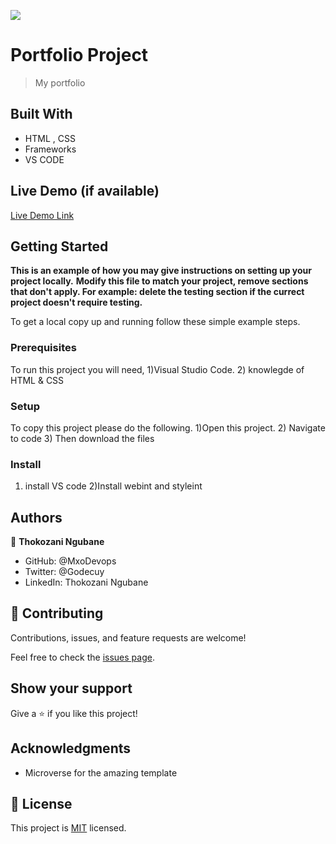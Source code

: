 ![](https://img.shields.io/badge/Microverse-blueviolet)

# Portfolio Project

> My portfolio


## Built With

- HTML , CSS
- Frameworks
- VS CODE

## Live Demo (if available)

[Live Demo Link](https://livedemo.com)


## Getting Started

**This is an example of how you may give instructions on setting up your project locally.**
**Modify this file to match your project, remove sections that don't apply. For example: delete the testing section if the currect project doesn't require testing.**


To get a local copy up and running follow these simple example steps.

### Prerequisites
To run this project you will need, 1)Visual Studio Code. 2) knowlegde of HTML & CSS



### Setup
To copy this project please do the following. 1)Open this project. 2) Navigate to code 3) Then download the files

### Install
1) install VS code
2)Install webint and styleint



## Authors

👤 **Thokozani Ngubane**

- GitHub: @MxoDevops
- Twitter: @Godecuy
- LinkedIn: Thokozani Ngubane


## 🤝 Contributing

Contributions, issues, and feature requests are welcome!

Feel free to check the [issues page](../../issues/).

## Show your support

Give a ⭐️ if you like this project!

## Acknowledgments

- Microverse for the amazing template

## 📝 License

This project is [MIT](./MIT.md) licensed.
